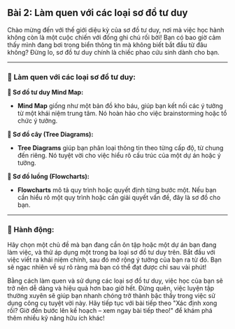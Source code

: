 ## Bài 2: Làm quen với các loại sơ đồ tư duy

Chào mừng đến với thế giới diệu kỳ của sơ đồ tư duy, nơi mà việc học hành không còn là một cuộc chiến với đống ghi chú rối bời! Bạn có bao giờ cảm thấy mình đang bơi trong biển thông tin mà không biết bắt đầu từ đâu không? Đừng lo, sơ đồ tư duy chính là chiếc phao cứu sinh dành cho bạn.

---

### 📌 Làm quen với các loại sơ đồ tư duy:

**🔹 Sơ đồ tư duy Mind Map:**
- **Mind Map** giống như một bản đồ kho báu, giúp bạn kết nối các ý tưởng từ một khái niệm trung tâm. Nó hoàn hảo cho việc brainstorming hoặc tổ chức ý tưởng.

**🔹 Sơ đồ cây (Tree Diagrams):**
- **Tree Diagrams** giúp bạn phân loại thông tin theo từng cấp độ, từ chung đến riêng. Nó tuyệt vời cho việc hiểu rõ cấu trúc của một dự án hoặc ý tưởng.

**🔹 Sơ đồ luồng (Flowcharts):**
- **Flowcharts** mô tả quy trình hoặc quyết định từng bước một. Nếu bạn cần hiểu rõ một quy trình hoặc cần giải quyết vấn đề, đây là sơ đồ cho bạn.

---

### 🚀 Hành động:

Hãy chọn một chủ đề mà bạn đang cần ôn tập hoặc một dự án bạn đang làm việc, và thử áp dụng một trong ba loại sơ đồ tư duy trên. Bắt đầu với việc viết ra khái niệm chính, sau đó mở rộng ý tưởng của bạn ra từ đó. Bạn sẽ ngạc nhiên về sự rõ ràng mà bạn có thể đạt được chỉ sau vài phút!

Bằng cách làm quen và sử dụng các loại sơ đồ tư duy, việc học của bạn sẽ trở nên dễ dàng và hiệu quả hơn bao giờ hết. Đừng quên, việc luyện tập thường xuyên sẽ giúp bạn nhanh chóng trở thành bậc thầy trong việc sử dụng công cụ tuyệt vời này. Hãy tiếp tục với bài tiếp theo "Xác định xong rồi? Giờ đến bước lên kế hoạch – xem ngay bài tiếp theo!" để khám phá thêm nhiều kỹ năng hữu ích khác!